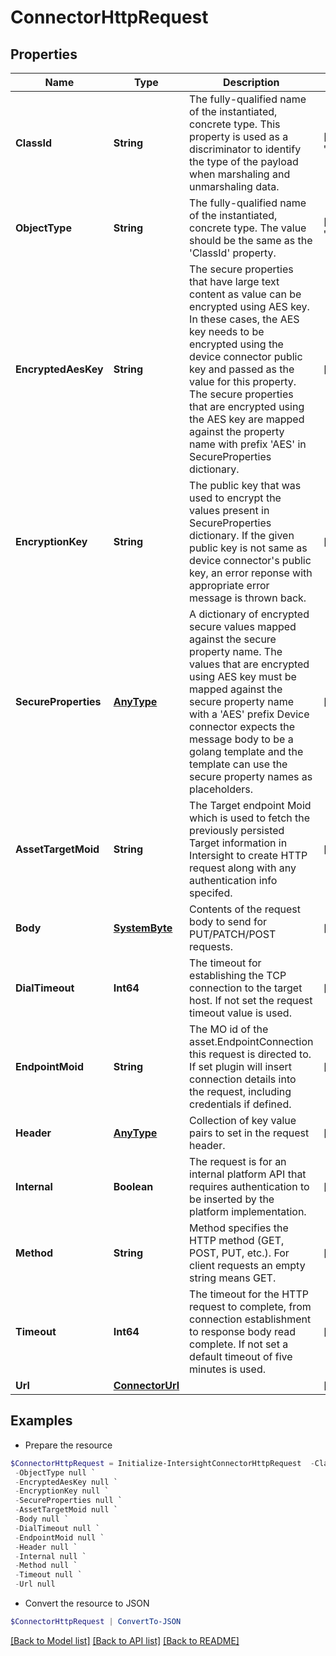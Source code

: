 # ConnectorHttpRequest
## Properties

Name | Type | Description | Notes
------------ | ------------- | ------------- | -------------
**ClassId** | **String** | The fully-qualified name of the instantiated, concrete type. This property is used as a discriminator to identify the type of the payload when marshaling and unmarshaling data. | [default to "connector.HttpRequest"]
**ObjectType** | **String** | The fully-qualified name of the instantiated, concrete type. The value should be the same as the &#39;ClassId&#39; property. | [default to "connector.HttpRequest"]
**EncryptedAesKey** | **String** | The secure properties that have large text content as value can be encrypted using AES key. In these cases, the AES key needs to be encrypted using the device connector public key and passed as the value for this property. The secure properties that are encrypted using the AES key are mapped against the property name with prefix &#39;AES&#39; in SecureProperties dictionary. | [optional] 
**EncryptionKey** | **String** | The public key that was used to encrypt the values present in SecureProperties dictionary. If the given public key is not same as device connector&#39;s public key, an error reponse with appropriate error message is thrown back. | [optional] 
**SecureProperties** | [**AnyType**](.md) | A dictionary of encrypted secure values mapped against the secure property name. The values that are encrypted using AES key must be mapped against the secure property name with a &#39;AES&#39; prefix Device connector expects the message body to be a golang template and the template can use the secure property names as placeholders. | [optional] 
**AssetTargetMoid** | **String** | The Target endpoint Moid which is used to fetch the previously persisted Target information in Intersight to create HTTP request along with any authentication info specifed. | [optional] 
**Body** | [**SystemByte**](SystemByte.md) | Contents of the request body to send for PUT/PATCH/POST requests. | [optional] 
**DialTimeout** | **Int64** | The timeout for establishing the TCP connection to the target host. If not set the request timeout value is used. | [optional] 
**EndpointMoid** | **String** | The MO id of the asset.EndpointConnection this request is directed to. If set plugin will insert connection details into the request, including credentials if defined. | [optional] 
**Header** | [**AnyType**](.md) | Collection of key value pairs to set in the request header. | [optional] 
**Internal** | **Boolean** | The request is for an internal platform API that requires authentication to be inserted by the platform implementation. | [optional] 
**Method** | **String** | Method specifies the HTTP method (GET, POST, PUT, etc.). For client requests an empty string means GET. | [optional] 
**Timeout** | **Int64** | The timeout for the HTTP request to complete, from connection establishment to response body read complete. If not set a default timeout of five minutes is used. | [optional] 
**Url** | [**ConnectorUrl**](ConnectorUrl.md) |  | [optional] 

## Examples

- Prepare the resource
```powershell
$ConnectorHttpRequest = Initialize-IntersightConnectorHttpRequest  -ClassId null `
 -ObjectType null `
 -EncryptedAesKey null `
 -EncryptionKey null `
 -SecureProperties null `
 -AssetTargetMoid null `
 -Body null `
 -DialTimeout null `
 -EndpointMoid null `
 -Header null `
 -Internal null `
 -Method null `
 -Timeout null `
 -Url null
```

- Convert the resource to JSON
```powershell
$ConnectorHttpRequest | ConvertTo-JSON
```

[[Back to Model list]](../README.md#documentation-for-models) [[Back to API list]](../README.md#documentation-for-api-endpoints) [[Back to README]](../README.md)

